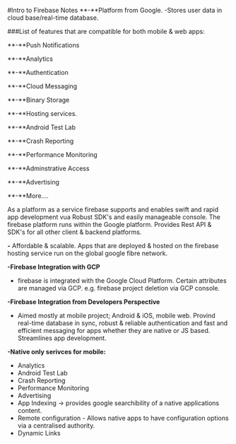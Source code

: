 #Intro to Firebase Notes
**-**Platform from Google.
-Stores user data in cloud base/real-time database.

###List of features that are compatible for both mobile & web apps:

**-**Push Notifications

**-**Analytics

**-**Authentication

**-**Cloud Messaging

**-**Binary Storage

**-**Hosting services.

**-**Android Test Lab

**-**Crash Reporting

**-**Performance Monitoring

**-**Adminstrative Access 

**-**Advertising

**-**More....

As a platform as a service firebase supports and enables swift and rapid app development vua Robust SDK's and easily manageable console. The firebase platform runs within the Google platform. Provides Rest API & SDK's for all other client & backend platforms.

**-** Affordable & scalable. Apps that are deployed & hosted on the firebase hosting service run on the global google fibre network. 

**-Firebase Integration with GCP**

- firebase is integrated with the Google Cloud Platform. Certain attributes are managed via GCP. e.g. firebase project deletion via GCP console. 

**-Firebase Integration from Developers Perspective**

- Aimed mostly at mobile project; Android & iOS, mobile web. Provind real-time database in sync, robust & reliable authentication and fast and efficient messaging for apps whether they are native or JS based. Streamlines app development.  

**-Native only serivces for mobile:**

- Analytics
- Android Test Lab
- Crash Reporting
- Performance Monitoring
- Advertising
- App Indexing -> provides google searchibility of a native applications content. 
- Remote configuration - Allows native apps to have configuration options via a centralised authority. 
- Dynamic Links 














